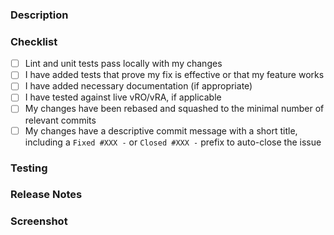<!-- Thank you for taking the time to contribute! -->

<!-- You can erase any parts of this template not applicable to your Pull Request. -->

### Description

<!--
Please include a summary of the changes and which issue will be addressed.
Please also include relevant motivation and context.
-->

### Checklist

<!--
Put an `x` in the boxes that apply. You can also fill these out after creating the PR.
This is simply a reminder of what we are going to look for before merging your code.
-->

- [ ] Lint and unit tests pass locally with my changes
- [ ] I have added tests that prove my fix is effective or that my feature works
- [ ] I have added necessary documentation (if appropriate)
- [ ] I have tested against live vRO/vRA, if applicable
- [ ] My changes have been rebased and squashed to the minimal number of relevant commits
- [ ] My changes have a descriptive commit message with a short title, including a `Fixed #XXX -` or `Closed #XXX -` prefix to auto-close the issue

### Testing

<!-- Please provide a brief description of how were the changes tested -  -->

### Release Notes

<!--

Please describe the changes in a single line that explains this improvement in
terms that a user can understand. This text will be used in vRealize Developer Tools' release notes.

If this change is not user-facing or notable enough to be included in release notes
you may use the strings "Not applicable" or "N/A" here.

Examples:

- New setting to *exclude* certain projects from the list of build tasks (`Cmd+Shift+B`) by using glob patterns.
- Support for Multi-root Workspaces that allows opening more than one vRO project into single vscode window.
- Dynamically create build tasks (`Cmd+Shift+B`) based on project's type and modules.

-->

### Screenshot

<!-- Include an image of the most relevant user-facing change, if any. -->
